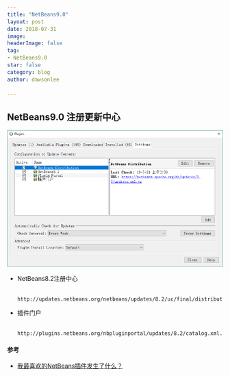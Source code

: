 ```yaml
---
title: "NetBeans9.0"
layout: post
date: 2018-07-31
image: 
headerImage: false
tag:
- NetBeans9.0
star: false
category: blog
author: dawsonlee

---
```



   [1]:  /assets/posts/NetBeans9.0/更新中心.PNG


## NetBeans9.0 注册更新中心

![更新中心][1]

*  NetBeans8.2注册中心

        http://updates.netbeans.org/netbeans/updates/8.2/uc/final/distribution/catalog.xml.gz

*  插件门户

        http://plugins.netbeans.org/nbpluginportal/updates/8.2/catalog.xml.gz

#### 参考

*  [我最喜欢的NetBeans插件发生了什么？](https://blogs.apache.org/netbeans/entry/what-s-happened-to-my)



